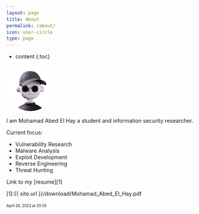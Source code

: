 ```yaml
---
layout: page
title: About
permalink: /about/
icon: user-circle
type: page
---
```


* content
{:toc}

<!-- ![alt](../profile.png) -->
<img src="../profile.png" alt="drawing" style="width:25%;border-radius: 50%;"/>

I am Mohamad Abed El Hay a student and  information security researcher. 

Current focus:

- Vulnerability Research
- Malware Analysis
- Exploit Development
- Reverse Engineering
- Threat Hunting

Link to my [resume][1]

[1]:{{ site.url }}/download/Mohamad_Abed_El_Hay.pdf

<sub><sup>April 26, 2023 at 20:05</sup></sub>

<!-- edited on 2022-10-25 -->
 <!-- with a good technical background and a highly analytical mind. I have been involved in the security filed for the last 2 years, constantly learning and researching.  -->

<!-- I have solid experience working with Windows, Linux and UNIX operating systems. Programming  wise I am familiar with JavaScript, GO, PHP, C which I can understand and analyze. While languages that I  understand and write programs with are Python, C++, Bash Script, SED, AWK. I have wide networking knowledge and understand Network Layers, OSI Model, TCP/IP Model, Interfaces and Protocols (ICMP, TCP, UDB, HTTP/S, FTP, DNS, SSH, SSL, TLS, OAuth, SAML, LDAP).

 Hacking is my biggest strength, I Started with learning about common vulnerabilities and exploiting them using Metasploit, Nmap, hydra.. and vulnerable virtual machines. Then I moved to web application hacking where I learned OWASP top 10 and other security vulnerabilities while practicing on hacking platforms like Hackthebox, TryHackMe, pentester lab and vulnerable web apps like DVWA, bWAPP and Juice shop on top of that I played CTF's like picoCTF 2019/2022 and hackerone101 CTF.  -->
